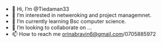 - 👋 Hi, I’m @Tiedaman33
- 👀 I’m interested in netweroking and project managemnet.
- 🌱 I’m currently learning Bsc computer science.
- 💞️ I’m looking to collaborate on ...
- 📫 How to reach me orinabravin6@gmail.com/0705885972

<!---
Tiedaman33/Tiedaman33 is a ✨ special ✨ repository because its `README.md` (this file) appears on your GitHub profile.
You can click the Preview link to take a look at your changes.
--->
